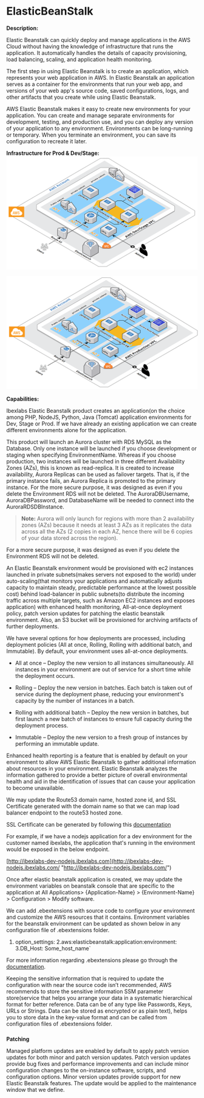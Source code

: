# ElasticBeanStalk

**Description:**

Elastic Beanstalk can quickly deploy and manage applications in the AWS Cloud without having the knowledge of infrastructure that runs the application. It automatically handles the details of capacity provisioning, load balancing, scaling, and application health monitoring.

The first step in using Elastic Beanstalk is to create an application, which represents your web application in AWS. In Elastic Beanstalk an application serves as a container for the environments that run your web app, and versions of your web app's source code, saved configurations, logs, and other artifacts that you create while using Elastic Beanstalk.

AWS Elastic Beanstalk makes it easy to create new environments for your application. You can create and manage separate environments for development, testing, and production use, and you can deploy any version of your application to any environment. Environments can be long-running or temporary. When you terminate an environment, you can save its configuration to recreate it later.

**Infrastructure for Prod & Dev/Stage:**
![Alt Text](https://github.com/prakhya79/ElasticBeanStalk/blob/master/prodinfra.png)

![Alt Text](https://github.com/prakhya79/ElasticBeanStalk/blob/master/devinfra.png)

**Capabilities:**

Ibexlabs Elastic Beanstalk product creates an application(on the choice among PHP, NodeJS, Python, Java (Tomcat) application environments for Dev, Stage or Prod. If we have already an existing application we can create different environments alone for the application.

This product will launch an Aurora cluster with RDS MySQL as the Database. Only one instance will be launched if you choose development or staging when specifying EnvironmentName. Whereas if you choose production, two instances will be launched in three different Availability Zones (AZs), this is known as read-replica. It is created to increase availability, Aurora Replicas can be used as failover targets. That is, if the primary instance fails, an Aurora Replica is promoted to the primary instance. For the more secure purpose, it was designed as even if you delete the Environment RDS will not be deleted. The AuroraDBUsername, AuroraDBPassword, and DatabaseName will be needed to connect into the AuroraRDSDBInstance.

>**Note:** Aurora will only launch for regions with more than 2 availability zones (AZs) because it needs at least 3 AZs as it replicates the data across all the AZs (2 copies in each AZ, hence there will be 6 copies of your data stored across the region).

For a more secure purpose, it was designed as even if you delete the Environment RDS will not be deleted.

An Elastic Beanstalk environment would be provisioned with ec2 instances launched in private subnets(makes servers not exposed to the world) under auto-scaling(that monitors your applications and automatically adjusts capacity to maintain steady, predictable performance at the lowest possible cost) behind load-balancer in public subnets(to distribute the incoming traffic across multiple targets, such as Amazon EC2 instances and exposes application) with enhanced health monitoring, All-at-once deployment policy, patch version updates for patching the elastic beanstalk environment. Also, an S3 bucket will be provisioned for archiving artifacts of further deployments.

We have several options for how deployments are processed, including deployment policies (All at once, Rolling, Rolling with additional batch, and Immutable). By default, your environment uses all-at-once deployments.

-   All at once – Deploy the new version to all instances simultaneously. All instances in your environment are out of service for a short time while the deployment occurs.
    
-   Rolling – Deploy the new version in batches. Each batch is taken out of service during the deployment phase, reducing your environment's capacity by the number of instances in a batch.
    
-   Rolling with additional batch – Deploy the new version in batches, but first launch a new batch of instances to ensure full capacity during the deployment process.
    
-   Immutable – Deploy the new version to a fresh group of instances by performing an immutable update.
    

Enhanced health reporting is a feature that is enabled by default on your environment to allow AWS Elastic Beanstalk to gather additional information about resources in your environment. Elastic Beanstalk analyzes the information gathered to provide a better picture of overall environmental health and aid in the identification of issues that can cause your application to become unavailable.

We may update the Route53 domain name, hosted zone id, and SSL Certificate generated with the domain name so that we can map load balancer endpoint to the route53 hosted zone.

SSL Certificate can be generated by following this [documentation](https://docs.aws.amazon.com/acm/latest/userguide/gs-acm-request-public.html "https://docs.aws.amazon.com/acm/latest/userguide/gs-acm-request-public.html")

For example, if we have a nodejs application for a dev environment for the customer named ibexlabs, the application that's running in the environment would be exposed in the below endpoint.

[http://ibexlabs-dev-nodejs.ibexlabs.com](http://ibexlabs-dev-nodejs.ibexlabs.com/ "http://ibexlabs-dev-nodejs.ibexlabs.com/")

Once after elastic beanstalk application is created, we may update the environment variables on beanstalk console that are specific to the application at All Applications> {Application-Name} > {Environment-Name} > Configuration > Modify software.

We can add .ebextensions with source code to configure your environment and customize the AWS resources that it contains. Environment variables for the beanstalk environment can be updated as shown below in any configuration file of .ebextensions folder.

1. option_settings: 
   2.aws:elasticbeanstalk:application:environment:
   3.DB_Host: Some_host_name`


For more information regarding .ebextensions please go through the [documentation](https://docs.aws.amazon.com/elasticbeanstalk/latest/dg/ebextensions.html "https://docs.aws.amazon.com/elasticbeanstalk/latest/dg/ebextensions.html").

Keeping the sensitive information that is required to update the configuration with near the source code isn’t recommended, AWS recommends to store the sensitive information SSM parameter store(service that helps you arrange your data in a systematic hierarchical format for better reference. Data can be of any type like Passwords, Keys, URLs or Strings. Data can be stored as encrypted or as plain text), helps you to store data in the key-value format and can be called from configuration files of .ebextensions folder.

### 

**Patching**

Managed platform updates are enabled by default to apply patch version updates for both minor and patch version updates. Patch version updates provide bug fixes and performance improvements and can include minor configuration changes to the on-instance software, scripts, and configuration options. Minor version updates provide support for new Elastic Beanstalk features. The update would be applied to the maintenance window that we define.
